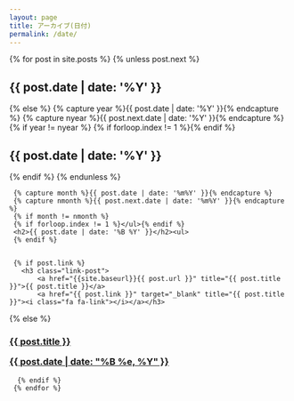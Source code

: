 ```yaml
---
layout: page
title: アーカイブ(日付)
permalink: /date/
---
```


<div id="index">
     {% for post in site.posts %}
     {% unless post.next %}
     <h2>{{ post.date | date: '%Y' }}</h2>
     {% else %}
     {% capture year %}{{ post.date | date: '%Y' }}{% endcapture %}
     {% capture nyear %}{{ post.next.date | date: '%Y' }}{% endcapture %}
     {% if year != nyear %}
     {% if forloop.index != 1 %}</ul>{% endif %}
     <h2>{{ post.date | date: '%Y' }}</h2>
     {% endif %}
     {% endunless %}

     {% capture month %}{{ post.date | date: '%m%Y' }}{% endcapture %}
     {% capture nmonth %}{{ post.next.date | date: '%m%Y' }}{% endcapture %}
     {% if month != nmonth %}
     {% if forloop.index != 1 %}</ul>{% endif %}
     <h2>{{ post.date | date: '%B %Y' }}</h2><ul>
     {% endif %}


     {% if post.link %}
       <h3 class="link-post">
           <a href="{{site.baseurl}}{{ post.url }}" title="{{ post.title }}">{{ post.title }}</a>
	       <a href="{{ post.link }}" target="_blank" title="{{ post.title }}"><i class="fa fa-link"></i></a></h3>
{% else %}
        <h3><a href="{{site.baseurl}}{{ post.url }}" title="{{ post.title }}">{{ post.title }}<p class="date">{{ post.date |  date: "%B %e, %Y" }}</p></a></h3>
<!--	  <p>{{ post.excerpt | strip_html | truncate: 160 }}</p> -->
	  {% endif %}
     {% endfor %}
</div>
